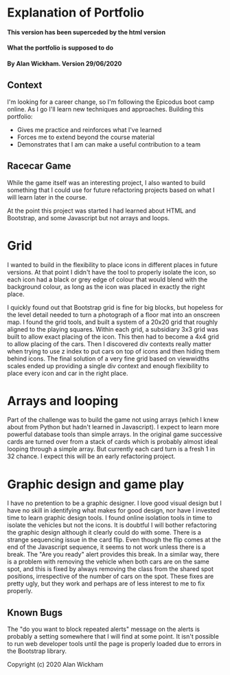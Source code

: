 # Explanation of Portfolio

#### This version has been superceded by the html version

#### What the portfolio is supposed to do

#### By Alan Wickham. Version 29/06/2020

## Context

I'm looking for a career change, so I'm following the Epicodus boot camp online.  As I go I'll learn new
techniques and approaches. Building this portfolio:

* Gives me practice and reinforces what I've learned
* Forces me to extend beyond the course material
* Demonstrates that I am can make a useful contribution to a team  

## Racecar Game

While the game itself was an interesting project, I also wanted to build something that I could use for future refactoring projects based on what I will learn later in the course.

At the point this project was started I had learned about HTML and Bootstrap, and some Javascript but not arrays and loops.

# Grid
 I wanted to build in the flexibility to place icons in different places in future versions. At that point I didn't have the tool to properly isolate the icon, so each icon had a black or grey edge of colour that would blend with the background colour, as long as the icon was placed in exactly the right place. 
 
 I quickly found out that Bootstrap grid is fine for big blocks, but hopeless for the level detail needed to turn a photograph of a floor mat into an onscreen map. I found the grid tools, and built a system of a 20x20 grid that roughly aligned to the playing squares. Within each grid, a subsidiary 3x3 grid was built to allow exact placing of the icon. This then had to become a 4x4 grid to allow placing of the cars. Then I discovered div contexts really matter when trying to use z index to put cars on top of icons and then hiding them behind icons.  The final solution of a very fine grid based on viewwidths scales ended up providing a single div context and enough flexibility to place every icon and car in the right place.

#  Arrays and looping
 Part of the challenge was to build the game not using arrays (which I knew about from Python but hadn't learned in Javascript).  I expect to learn more powerful database tools than simple arrays. In the original game successive cards are turned over from a stack of cards which is probably almost ideal looping through a simple array. But currently each card turn is a fresh 1 in 32 chance. I expect this will be an early refactoring project.

 # Graphic design and game play
 I have no pretention to be a graphic designer.  I love good visual design but I have no skill in identifying what makes for good design, nor have I invested time to learn graphic design tools. I found online isolation tools in time to isolate the vehicles but not the icons. It is doubtful I will bother refactoring the graphic design although it clearly could do with some. There is a strange sequencing issue in the card flip. Even though the flip comes at the end of the Javascript sequence, it seems to not work unless there is a break.  The "Are you ready" alert provides this break. In a similar way, there is a problem with removing the vehicle when both cars are on the same spot, and this is fixed by always removing the class from the shared spot positions, irrespective of the number of cars on the spot.  These fixes are pretty ugly, but they work and perhaps are of less interest to me to fix properly.

## Known Bugs

 The "do you want to block repeated alerts" message on the alerts is probably a setting somewhere that I will find at some point.
 It isn't possible to run web developer tools until the page is properly loaded due to errors in the Bootstrap library. 


Copyright (c) 2020 Alan Wickham